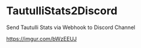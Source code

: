 # TautulliStats2Discord
Send Tautulli Stats via Webhook to Discord Channel

https://imgur.com/bWzEEUJ

